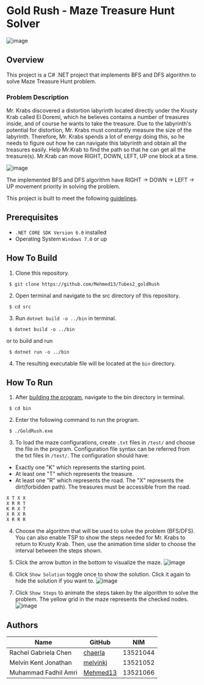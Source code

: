 # Gold Rush - Maze Treasure Hunt Solver

![image](https://user-images.githubusercontent.com/91037907/226859463-2dc0dd67-240d-4994-ac7a-b9604ec155b6.png)

## Overview

This project is a C# .NET project that implements BFS and DFS algorithm to solve Maze Treasure Hunt problem. 

### Problem Description

Mr. Krabs discovered a distortion labyrinth located directly under the Krusty Krab called El Doremi, which he believes contains a number of treasures inside, and of course he wants to take the treasure. Due to the labyrinth's potential for distortion, Mr. Krabs must constantly measure the size of the labyrinth. Therefore, Mr. Krabs spends a lot of energy doing this, so he needs to figure out how he can navigate this labyrinth and obtain all the treasures easily.
Help Mr.Krab to find the path so that he can get all the treasure(s). 
Mr.Krab can move RIGHT, DOWN, LEFT, UP one block at a time.

![image](https://user-images.githubusercontent.com/91037907/226874542-a2d3001b-2516-4140-a9c8-274a7f636b88.png)

The implemented BFS and DFS algorithm have RIGHT -> DOWN -> LEFT -> UP movement priority in solving the problem. 

This project is built to meet the following [guidelines](https://docs.google.com/document/d/1lAUaI6PsZK089rcWfaTYRgMwNwe3wvDbGdIdJrLatEU/edit).

## Prerequisites

- `.NET CORE SDK Version 6.0` installed
- Operating System `Windows 7.0` or up

## How To Build
1. Clone this repository.

```
 $ git clone https://github.com/Mehmed13/Tubes2_goldRush
```

2. Open terminal and navigate to the src directory of this repository.

```
 $ cd src
```

3. Run `dotnet build -o ../bin` in terminal. 

```
 $ dotnet build -o ../bin
```
or to build and run
```
 $ dotnet run -o ../bin
```
4. The resulting executable file will be located at the `bin` directory.

## How To Run

1. After [building the program](#how-to-building), navigate to the bin directory in terminal.


```
 $ cd bin
```

2. Enter the following command to run the program.

```
 $ ./GoldRush.exe
```

3. To load the maze configurations, create `.txt` files in `/test/` and choose the file in the program. Configuration file syntax can be referred from the txt files in `/test/`.
The configuration should have:
- Exactly one "K" which represents the starting point.
- At least one "T" which represents the treasure.
- At least one "R" which represents the road.
The "X" represents the dirt(forbidden path). The treasures must be accessible from the road.
```
X T X X
X R R T
K R X T
X R X R
X R R R
```


4. Choose the algorithm that will be used to solve the problem (BFS/DFS). You can also enable TSP to show the steps needed for Mr. Krabs to return to Krusty Krab. Then, use the animation time slider to choose the interval between the steps shown.

5. Click the arrow button in the bottom to visualize the maze.
![image](https://user-images.githubusercontent.com/91037907/226874641-c697b472-8c3e-4c93-b50c-fa403c71c7bf.png)

6. Click `Show Solution` toggle once to show the solution. Click it again to hide the solution if you want to. 
![image](https://user-images.githubusercontent.com/91037907/226874714-3f271476-c748-4d78-8ecb-f6ef56541cae.png)

7. Click `Show Steps` to animate the steps taken by the algorithm to solve the problem. The yellow grid in the maze represents the checked nodes.
![image](https://user-images.githubusercontent.com/91037907/226874756-b7b02cfd-f7f6-4ba2-8eae-ec53f9c0048d.png)


## Authors

| Name                  | GitHub                                            | NIM                  |
| --------------------- | ------------------------------------------------- | --------------------- |
| Rachel Gabriela Chen  | [chaerla](https://github.com/chaerla)             | 13521044 |
| Melvin Kent Jonathan  | [melvinkj](https://github.com/melvinkj)           | 13521052 |
| Muhammad Fadhil Amri  | [Mehmed13](https://github.com/mehmed13)           | 13521066 |

